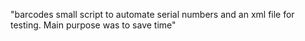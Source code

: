 "barcodes small script to automate serial numbers and an xml file for testing. Main purpose was to save time" 
